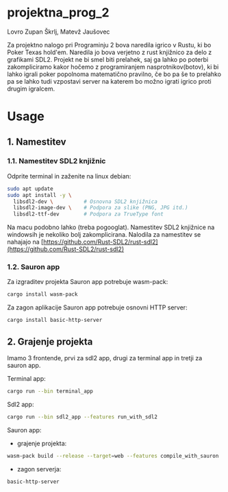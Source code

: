 # projektna_prog_2
Lovro Zupan Škrlj, Matevž Jaušovec

Za projektno nalogo pri Programinju 2 bova naredila igrico v Rustu, ki bo Poker Texas hold'em. 
Naredila jo bova verjetno z rust knjižnico za delo z grafikami SDL2. Projekt ne bi smel biti prelahek, saj ga lahko
po poterbi zakompliciramo kakor hočemo z programiranjem nasprotnikov(botov), ki bi lahko igrali poker popolnoma
matematično pravilno, če bo pa še to prelahko pa se lahko tudi
vzpostavi server na katerem bo možno igrati igrico proti drugim igralcem.

# Usage
## 1. Namestitev

### 1.1. Namestitev SDL2 knjižnic
Odprite terminal in zaženite na linux debian:
```bash
sudo apt update
sudo apt install -y \
  libsdl2-dev \          # Osnovna SDL2 knjižnica
  libsdl2-image-dev \    # Podpora za slike (PNG, JPG itd.)
  libsdl2-ttf-dev        # Podpora za TrueType font
```
Na macu podobno lahko (treba pogooglat).
Namestitev SDL2 knjižnice na windowsih je nekoliko bolj zakomplicirana. Nalodila za namestitev se nahajajo na 
[https://github.com/Rust-SDL2/rust-sdl2](https://github.com/Rust-SDL2/rust-sdl2)

### 1.2. Sauron app

Za izgraditev projekta Sauron app potrebuje wasm-pack:
```bash
cargo install wasm-pack
```
Za zagon aplikacije Sauron app potrebuje osnovni HTTP server:
```bash
cargo install basic-http-server
```


## 2. Grajenje projekta
Imamo 3 frontende, prvi za sdl2 app, drugi za terminal app in tretji za sauron app.

Terminal app:
```bash
cargo run --bin terminal_app
```

Sdl2 app:
```bash
cargo run --bin sdl2_app --features run_with_sdl2
```

Sauron app:
* grajenje projekta:
```bash
wasm-pack build --release --target=web --features compile_with_sauron
```
* zagon serverja:
```bash
basic-http-server
```
